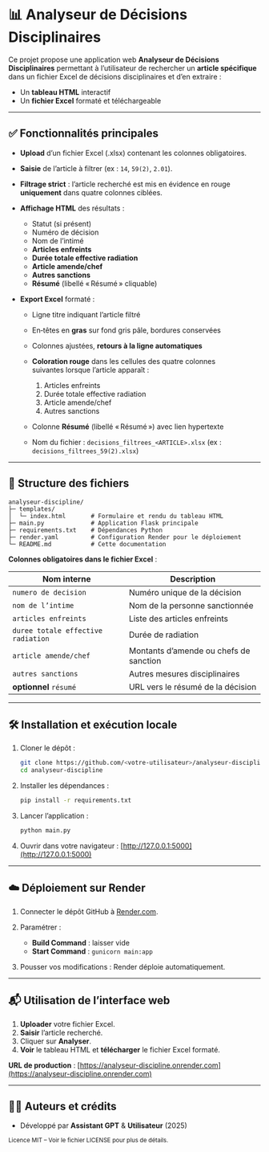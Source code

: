 # 📊 Analyseur de Décisions Disciplinaires

Ce projet propose une application web **Analyseur de Décisions Disciplinaires** permettant à l’utilisateur de rechercher un **article spécifique** dans un fichier Excel de décisions disciplinaires et d’en extraire :

* Un **tableau HTML** interactif
* Un **fichier Excel** formaté et téléchargeable

---

## ✅ Fonctionnalités principales

* **Upload** d’un fichier Excel (.xlsx) contenant les colonnes obligatoires.
* **Saisie** de l’article à filtrer (ex : `14`, `59(2)`, `2.01`).
* **Filtrage strict** : l’article recherché est mis en évidence en rouge **uniquement** dans quatre colonnes ciblées.
* **Affichage HTML** des résultats :

  * Statut (si présent)
  * Numéro de décision
  * Nom de l’intimé
  * **Articles enfreints**
  * **Durée totale effective radiation**
  * **Article amende/chef**
  * **Autres sanctions**
  * **Résumé** (libellé « Résumé » cliquable)
* **Export Excel** formaté :

  * Ligne titre indiquant l’article filtré
  * En‑têtes en **gras** sur fond gris pâle, bordures conservées
  * Colonnes ajustées, **retours à la ligne automatiques**
  * **Coloration rouge** dans les cellules des quatre colonnes suivantes lorsque l’article apparaît :

    1. Articles enfreints
    2. Durée totale effective radiation
    3. Article amende/chef
    4. Autres sanctions
  * Colonne **Résumé** (libellé « Résumé ») avec lien hypertexte
  * Nom du fichier : `decisions_filtrees_<ARTICLE>.xlsx` (ex : `decisions_filtrees_59(2).xlsx`)

---

## 📁 Structure des fichiers

```
analyseur-discipline/
├─ templates/
│  └─ index.html       # Formulaire et rendu du tableau HTML
├─ main.py             # Application Flask principale
├─ requirements.txt    # Dépendances Python
├─ render.yaml         # Configuration Render pour le déploiement
└─ README.md           # Cette documentation
```

**Colonnes obligatoires dans le fichier Excel** :

| Nom interne                        | Description                            |
| ---------------------------------- | -------------------------------------- |
| `numero de decision`               | Numéro unique de la décision           |
| `nom de l’intime`                  | Nom de la personne sanctionnée         |
| `articles enfreints`               | Liste des articles enfreints           |
| `duree totale effective radiation` | Durée de radiation                     |
| `article amende/chef`              | Montants d’amende ou chefs de sanction |
| `autres sanctions`                 | Autres mesures disciplinaires          |
| **optionnel** `résumé`             | URL vers le résumé de la décision      |

---

## 🛠 Installation et exécution locale

1. Cloner le dépôt :

   ```bash
   git clone https://github.com/<votre-utilisateur>/analyseur-discipline.git
   cd analyseur-discipline
   ```
2. Installer les dépendances :

   ```bash
   pip install -r requirements.txt
   ```
3. Lancer l’application :

   ```bash
   python main.py
   ```
4. Ouvrir dans votre navigateur : [http://127.0.0.1:5000](http://127.0.0.1:5000)

---

## ☁️ Déploiement sur Render

1. Connecter le dépôt GitHub à [Render.com](https://render.com).
2. Paramétrer :

   * **Build Command** : laisser vide
   * **Start Command** : `gunicorn main:app`
3. Pousser vos modifications : Render déploie automatiquement.

---

## 📬 Utilisation de l’interface web

1. **Uploader** votre fichier Excel.
2. **Saisir** l’article recherché.
3. Cliquer sur **Analyser**.
4. **Voir** le tableau HTML et **télécharger** le fichier Excel formaté.

**URL de production** : [https://analyseur-discipline.onrender.com](https://analyseur-discipline.onrender.com)

---

## 🧑‍💻 Auteurs et crédits

* Développé par **Assistant GPT** & **Utilisateur** (2025)

<sub>Licence MIT – Voir le fichier LICENSE pour plus de détails.</sub>




